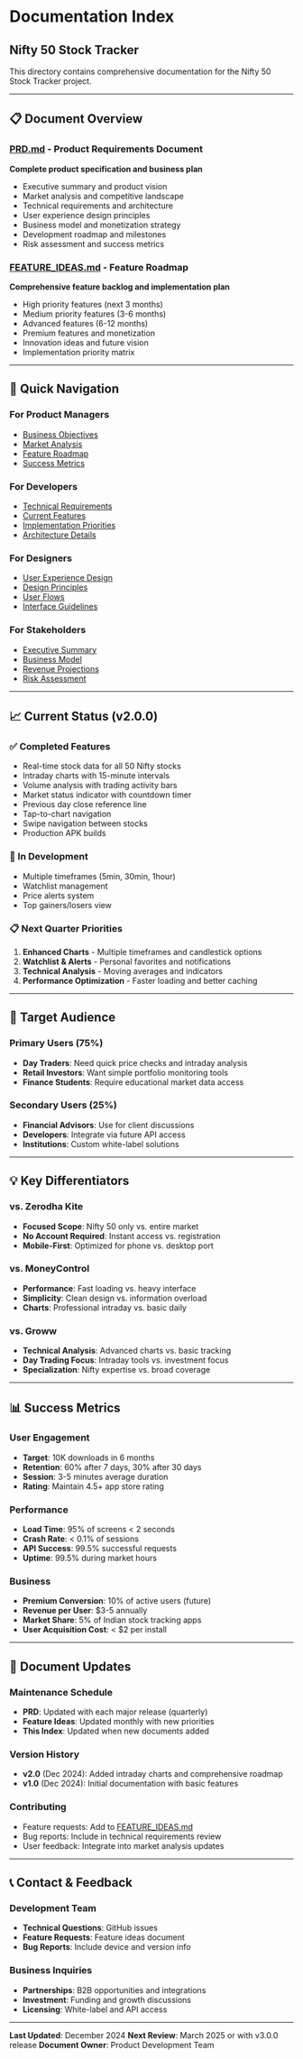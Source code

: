 # Documentation Index
## Nifty 50 Stock Tracker

This directory contains comprehensive documentation for the Nifty 50 Stock Tracker project.

---

## 📋 Document Overview

### [PRD.md](./PRD.md) - Product Requirements Document
**Complete product specification and business plan**
- Executive summary and product vision
- Market analysis and competitive landscape
- Technical requirements and architecture
- User experience design principles
- Business model and monetization strategy
- Development roadmap and milestones
- Risk assessment and success metrics

### [FEATURE_IDEAS.md](./FEATURE_IDEAS.md) - Feature Roadmap
**Comprehensive feature backlog and implementation plan**
- High priority features (next 3 months)
- Medium priority features (3-6 months)
- Advanced features (6-12 months)
- Premium features and monetization
- Innovation ideas and future vision
- Implementation priority matrix

---

## 🎯 Quick Navigation

### For Product Managers
- [Business Objectives](./PRD.md#12-business-objectives)
- [Market Analysis](./PRD.md#2-market-analysis)
- [Feature Roadmap](./PRD.md#72-upcoming-releases)
- [Success Metrics](./PRD.md#9-success-metrics--kpis)

### For Developers
- [Technical Requirements](./PRD.md#4-technical-requirements)
- [Current Features](./PRD.md#31-current-features-v200)
- [Implementation Priorities](./FEATURE_IDEAS.md#-implementation-priority-matrix)
- [Architecture Details](./PRD.md#101-technical-architecture)

### For Designers
- [User Experience Design](./PRD.md#5-user-experience-design)
- [Design Principles](./PRD.md#51-design-principles)
- [User Flows](./PRD.md#52-user-flows)
- [Interface Guidelines](./PRD.md#53-interface-guidelines)

### For Stakeholders
- [Executive Summary](./PRD.md#1-executive-summary)
- [Business Model](./PRD.md#6-business-model)
- [Revenue Projections](./PRD.md#63-revenue-projections)
- [Risk Assessment](./PRD.md#8-risk-assessment)

---

## 📈 Current Status (v2.0.0)

### ✅ Completed Features
- Real-time stock data for all 50 Nifty stocks
- Intraday charts with 15-minute intervals
- Volume analysis with trading activity bars
- Market status indicator with countdown timer
- Previous day close reference line
- Tap-to-chart navigation
- Swipe navigation between stocks
- Production APK builds

### 🚧 In Development
- Multiple timeframes (5min, 30min, 1hour)
- Watchlist management
- Price alerts system
- Top gainers/losers view

### 📋 Next Quarter Priorities
1. **Enhanced Charts** - Multiple timeframes and candlestick options
2. **Watchlist & Alerts** - Personal favorites and notifications
3. **Technical Analysis** - Moving averages and indicators
4. **Performance Optimization** - Faster loading and better caching

---

## 🎯 Target Audience

### Primary Users (75%)
- **Day Traders**: Need quick price checks and intraday analysis
- **Retail Investors**: Want simple portfolio monitoring tools
- **Finance Students**: Require educational market data access

### Secondary Users (25%)
- **Financial Advisors**: Use for client discussions
- **Developers**: Integrate via future API access
- **Institutions**: Custom white-label solutions

---

## 💡 Key Differentiators

### vs. Zerodha Kite
- **Focused Scope**: Nifty 50 only vs. entire market
- **No Account Required**: Instant access vs. registration
- **Mobile-First**: Optimized for phone vs. desktop port

### vs. MoneyControl
- **Performance**: Fast loading vs. heavy interface
- **Simplicity**: Clean design vs. information overload
- **Charts**: Professional intraday vs. basic daily

### vs. Groww
- **Technical Analysis**: Advanced charts vs. basic tracking
- **Day Trading Focus**: Intraday tools vs. investment focus
- **Specialization**: Nifty expertise vs. broad coverage

---

## 📊 Success Metrics

### User Engagement
- **Target**: 10K downloads in 6 months
- **Retention**: 60% after 7 days, 30% after 30 days
- **Session**: 3-5 minutes average duration
- **Rating**: Maintain 4.5+ app store rating

### Performance
- **Load Time**: 95% of screens < 2 seconds
- **Crash Rate**: < 0.1% of sessions
- **API Success**: 99.5% successful requests
- **Uptime**: 99.5% during market hours

### Business
- **Premium Conversion**: 10% of active users (future)
- **Revenue per User**: $3-5 annually
- **Market Share**: 5% of Indian stock tracking apps
- **User Acquisition Cost**: < $2 per install

---

## 🔄 Document Updates

### Maintenance Schedule
- **PRD**: Updated with each major release (quarterly)
- **Feature Ideas**: Updated monthly with new priorities
- **This Index**: Updated when new documents added

### Version History
- **v2.0** (Dec 2024): Added intraday charts and comprehensive roadmap
- **v1.0** (Dec 2024): Initial documentation with basic features

### Contributing
- Feature requests: Add to [FEATURE_IDEAS.md](./FEATURE_IDEAS.md)
- Bug reports: Include in technical requirements review
- User feedback: Integrate into market analysis updates

---

## 📞 Contact & Feedback

### Development Team
- **Technical Questions**: GitHub issues
- **Feature Requests**: Feature ideas document
- **Bug Reports**: Include device and version info

### Business Inquiries
- **Partnerships**: B2B opportunities and integrations
- **Investment**: Funding and growth discussions
- **Licensing**: White-label and API access

---

**Last Updated**: December 2024
**Next Review**: March 2025 or with v3.0.0 release
**Document Owner**: Product Development Team